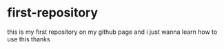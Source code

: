 # first-repository
this is my first repository on my github page
and i just wanna learn how to use this
thanks
